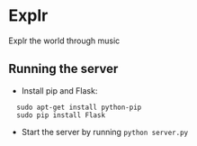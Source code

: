 Explr
=====

Explr the world through music

Running the server
-----
- Install pip and Flask:
```
  sudo apt-get install python-pip
  sudo pip install Flask
```
- Start the server by running ```python server.py```
